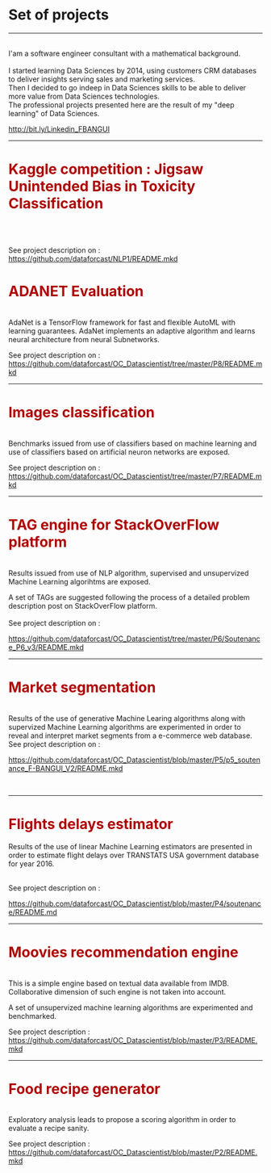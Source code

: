 # Set of projects 
<hr>


<br>
I'am a software engineer consultant with a mathematical background.
</br>

<br>
I started learning Data Sciences by 2014, using customers CRM databases to deliver insights serving sales and marketing services.

<br>
Then I decided to go indeep in Data Sciences skills to be able to deliver more value from Data Sciences technologies.

<br>
The professional projects presented here are the result of my "deep learning" of Data Sciences.<br>

<a href="URL">http://bit.ly/Linkedin_FBANGUI</a>
<hr>
<h1><font color='blus'>Kaggle competition : Jigsaw Unintended Bias in Toxicity Classification</font></h1>
<br>
<br>

See project description on : 
<a href="URL">https://github.com/dataforcast/NLP1/README.mkd</a>


<h1><font color='blus'>ADANET Evaluation</font></h1>
<br>
AdaNet is a TensorFlow framework for fast and flexible AutoML with learning guarantees.
AdaNet implements an adaptive algorithm and learns neural architecture from neural Subnetworks.
<br>

See project description on : 
<a href="URL">https://github.com/dataforcast/OC_Datascientist/tree/master/P8/README.mkd</a>


<hr>
<h1><font color='blus'>Images classification</font></h1>
<br>
Benchmarks issued from use of classifiers based on machine learning and use of classifiers based on artificial neuron networks are exposed.
<br>

See project description on : 
<a href="URL">https://github.com/dataforcast/OC_Datascientist/tree/master/P7/README.mkd</a>
<hr>

<h1><font color='blus'>TAG engine for StackOverFlow platform</font></h1>
<br>
Results issued from use of NLP algorithm, supervised and unsupervized Machine Learning algorihtms are exposed.
<br>

A set of TAGs are suggested following the process of a detailed problem description post on StackOverFlow platform.
<br>
<br>
See project description on : 

<a href="URL">https://github.com/dataforcast/OC_Datascientist/tree/master/P6/Soutenance_P6_v3/README.mkd</a>

<hr>

<h1><font color='blus'>Market segmentation</font></h1>
<br>
Results of the use of generative Machine Learing algorithms along with supervized Machine Learning algorithms are experimented in order to reveal and interpret market segments from a e-commerce web database.
<br>
See project description on : 
<br>

<a href="URL">https://github.com/dataforcast/OC_Datascientist/blob/master/P5/p5_soutenance_F-BANGUI_V2/README.mkd</a>

<br>


<hr>

<h1><font color='blus'>Flights delays estimator</font></h1>

Results of the use of linear Machine Learning estimators are presented in order to estimate flight delays over TRANSTATS USA government database for year 2016.

<br>
See project description on : 
<br>

<a href="URL">https://github.com/dataforcast/OC_Datascientist/blob/master/P4/soutenance/README.md</a>

<hr>

<h1><font color='blus'>Moovies recommendation engine</font></h1>
<br>
This is a simple engine based on textual data available from IMDB. Collaborative dimension of such engine 
is not taken into account.
<br>

A set of unsupervized machine learning algorithms are experimented and benchmarked.
<br>

See project description : <a href="URL">https://github.com/dataforcast/OC_Datascientist/blob/master/P3/README.mkd</a>
<hr>

<h1><font color='blus'>Food recipe generator</font></h1>
<br>
Exploratory analysis leads to propose a scoring algorithm in order to evaluate a recipe sanity. 
<br>


See project description : <a href="URL">https://github.com/dataforcast/OC_Datascientist/blob/master/P2/README.mkd</a>
